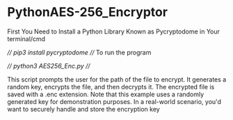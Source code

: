 # PythonAES-256_Encryptor

First You Need to Install a Python Library Known as Pycryptodome in Your terminal/cmd

*//
pip3 install pycryptodome
//*
To run the program

*// python3 AES256_Enc.py //*

This script prompts the user for the path of the file to encrypt. It generates a random key, encrypts the file, and then decrypts it. The encrypted file is saved with a .enc extension. Note that this example uses a randomly generated key for demonstration purposes. In a real-world scenario, you'd want to securely handle and store the encryption key




